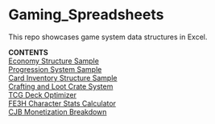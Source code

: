 # Gaming_Spreadsheets
This repo showcases game system data structures in Excel.</br>

<b>CONTENTS</b>
</br><a href="https://github.com/tedglim/game_systems_spreadsheets/tree/master/spreadsheets/economy_sample">Economy Structure Sample</a>
</br><a href="https://github.com/tedglim/game_systems_spreadsheets/tree/master/spreadsheets/progression_sample">Progression System Sample</a>
</br><a href="https://github.com/tedglim/game_systems_spreadsheets/tree/master/spreadsheets/card_inventory">Card Inventory Structure Sample</a>
</br><a href="https://github.com/tedglim/game_systems_spreadsheets/tree/master/spreadsheets/crafting_loot_crate">Crafting and Loot Crate System</a>
</br><a href="https://github.com/tedglim/game_systems_spreadsheets/tree/master/spreadsheets/deck_optimizer">TCG Deck Optimizer</a>
</br><a href="https://github.com/tedglim/game_systems_spreadsheets/tree/master/spreadsheets/character_stats">FE3H Character Stats Calculator</a>
</br><a href="https://github.com/tedglim/game_systems_spreadsheets/tree/master/spreadsheets/monetization_breakdown">CJB Monetization Breakdown</a>
